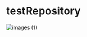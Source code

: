 # testRepository
![images (1)](https://user-images.githubusercontent.com/82929462/178085982-558c5f6e-4360-413b-9f8b-29da49139291.jpg)
